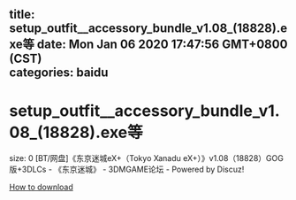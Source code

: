 
title: setup_outfit__accessory_bundle_v1.08_(18828).exe等
date: Mon Jan 06 2020 17:47:56 GMT+0800 (CST)    
categories: baidu
---

# setup_outfit__accessory_bundle_v1.08_(18828).exe等
size: 0
 [BT/网盘]《东京迷城eX+（Tokyo Xanadu eX+）》v1.08（18828）GOG版+3DLCs - 《东京迷城》 - 3DMGAME论坛 - Powered by Discuz!
 

[How to download](https://bpcam.bemobtrk.com/go/2ceec3aa-1ca2-46d6-b9ff-aaa5c184517c?jno=759)